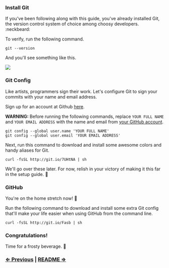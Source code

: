 ### Install Git

If you've been following along with this guide, you've already installed Git, the version control system of choice among choosy developers. :neckbeard:

To verify, run the following command.

```
git --version
```

And you'll see something like this.

![](https://i.imgur.com/fnUU61q.png)

### Git Config

Like artists, programmers sign their work. Let's configure Git to sign your commits with your name and email address. 

Sign up for an account at Github [here](https://github.com).

**WARNING:** Before running the following commands, replace `YOUR FULL NAME` and `YOUR EMAIL ADDRESS` with the name and email from [your GitHub account](https://github.com/settings/profile).

```
git config --global user.name 'YOUR FULL NAME'
git config --global user.email 'YOUR EMAIL ADDRESS'
```

Next, run this command to download and install some awesome colors and handy aliases for Git.

```
curl -fsSL http://git.io/7UHtNA | sh
```

We'll go over these later. For now, relish in your victory of making it this far in the setup guide. :tada:

### GitHub

You're on the home stretch now! :racehorse:

Run the following command to download and install some extra Git config that'll make your life easier when using GitHub from the command line.


```
curl -fsSL http://git.io/Fasb | sh
```

### Congratulations!

Time for a frosty beverage. :beers:


### [⇐ Previous](2_sublime_text.md) | [README ⇒](../../../../)

